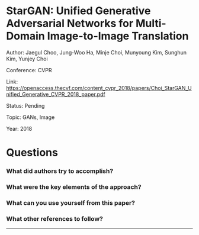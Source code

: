 # StarGAN: Unified Generative Adversarial Networks for Multi-Domain Image-to-Image Translation
Author: Jaegul Choo, Jung-Woo Ha, Minje Choi, Munyoung Kim, Sunghun Kim, Yunjey Choi

Conference: CVPR

Link: https://openaccess.thecvf.com/content_cvpr_2018/papers/Choi_StarGAN_Unified_Generative_CVPR_2018_paper.pdf

Status: Pending

Topic: GANs, Image 

Year: 2018

# Questions

### What did authors try to accomplish?

### What were the key elements of the approach?

### What can you use yourself from this paper?

### What other references to follow?

---